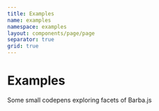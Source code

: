 ```yaml
---
title: Examples
name: examples
namespace: examples
layout: components/page/page
separator: true
grid: true
---
```


# Examples

Some small codepens exploring facets of Barba.js
